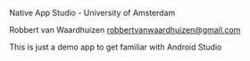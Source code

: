   Native App Studio - University of Amsterdam
  
  Robbert van Waardhuizen <robbertvanwaardhuizen@gmail.com>
    
  This is just a demo app to get familiar with Android Studio
